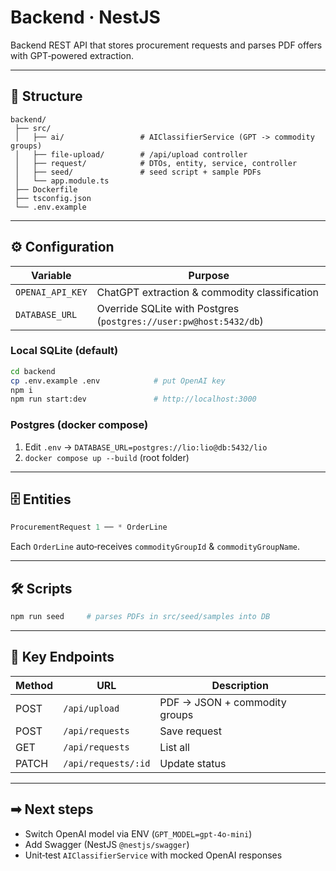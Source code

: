 # Backend · NestJS

Backend REST API that stores procurement requests and parses PDF offers with GPT‑powered extraction.

---

## 🌳 Structure

```
backend/
 ├── src/
 │   ├── ai/                 # AIClassifierService (GPT -> commodity groups)
 │   ├── file‑upload/        # /api/upload controller
 │   ├── request/            # DTOs, entity, service, controller
 │   ├── seed/               # seed script + sample PDFs
 │   └── app.module.ts
 ├── Dockerfile
 ├── tsconfig.json
 └── .env.example
```

---

## ⚙ Configuration

| Variable         | Purpose                                                           |
| ---------------- | ----------------------------------------------------------------- |
| `OPENAI_API_KEY` | ChatGPT extraction & commodity classification                     |
| `DATABASE_URL`   | Override SQLite with Postgres (`postgres://user:pw@host:5432/db`) |

### Local SQLite (default)

```bash
cd backend
cp .env.example .env            # put OpenAI key
npm i
npm run start:dev               # http://localhost:3000
```

### Postgres (docker compose)

1. Edit `.env` → `DATABASE_URL=postgres://lio:lio@db:5432/lio`
2. `docker compose up --build` (root folder)

---

## 🗄 Entities

```ts
ProcurementRequest 1 ── * OrderLine
```

Each `OrderLine` auto‑receives `commodityGroupId` & `commodityGroupName`.

---

## 🛠 Scripts

```bash
npm run seed     # parses PDFs in src/seed/samples into DB
```

---

## 🔌 Key Endpoints

| Method | URL                 | Description                   |
| ------ | ------------------- | ----------------------------- |
| POST   | `/api/upload`       | PDF → JSON + commodity groups |
| POST   | `/api/requests`     | Save request                  |
| GET    | `/api/requests`     | List all                      |
| PATCH  | `/api/requests/:id` | Update status                 |

---

## ➡ Next steps

* Switch OpenAI model via ENV (`GPT_MODEL=gpt-4o-mini`)
* Add Swagger (NestJS `@nestjs/swagger`)
* Unit‑test `AIClassifierService` with mocked OpenAI responses
